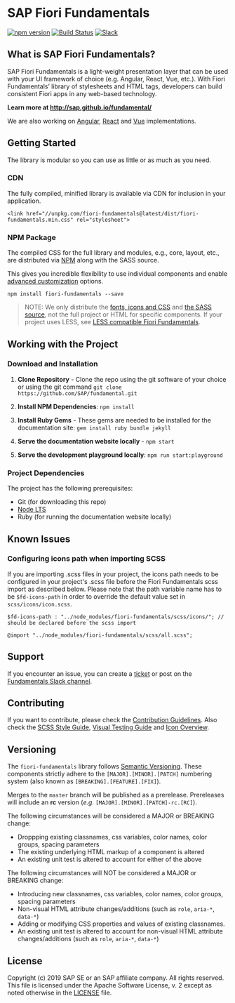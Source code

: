 # SAP Fiori Fundamentals

[![npm version](https://badge.fury.io/js/fiori-fundamentals.svg)](https://badge.fury.io/js/fiori-fundamentals)
[![Build Status](https://travis-ci.org/SAP/fundamental.svg?branch=master)](https://travis-ci.org/SAP/fundamental)
[![Slack](https://img.shields.io/badge/slack-ui--fundamentals-blue.svg?logo=slack)](https://ui-fundamentals.slack.com)


## What is SAP Fiori Fundamentals?

SAP Fiori Fundamentals is a light-weight presentation layer that can be used with your UI framework of choice (e.g. Angular, React, Vue, etc.). With Fiori Fundamentals’ library of stylesheets and HTML tags, developers can build consistent Fiori apps in any web-based technology.

**Learn more at http://sap.github.io/fundamental/**

We are also working on [Angular](https://github.com/SAP/fundamental-ngx), [React](https://github.com/SAP/fundamental-react) and [Vue](https://github.com/SAP/fundamental-vue) implementations.


## Getting Started
The library is modular so you can use as little or as much as you need.

### CDN
The fully compiled, minified library is available via CDN for inclusion in your application.

```
<link href="//unpkg.com/fiori-fundamentals@latest/dist/fiori-fundamentals.min.css" rel="stylesheet">
```

### NPM Package

The compiled CSS for the full library and modules, e.g., core, layout, etc., are distributed via [NPM](https://www.npmjs.com/package/fiori-fundamentals) along with the SASS source.

This gives you incredible flexibility to use individual components and enable [advanced customization](https://github.com/SAP/fundamental/wiki/Advanced-Customization) options.

````
npm install fiori-fundamentals --save
````

> NOTE: We only distribute the [fonts, icons and CSS](https://github.com/SAP/fundamental/tree/master/dist) and [the SASS source](https://github.com/SAP/fundamental/tree/master/scss), not the full project or HTML for specific components. If your project uses LESS, see [LESS compatible Fiori Fundamentals](https://github.com/SAP/fundamental/wiki/LESS-compatible-Fiori-Fundamentals).


## Working with the Project

### Download and Installation

1. **Clone Repository** - Clone the repo using the git software of your choice or using the git command `git clone https://github.com/SAP/fundamental.git`

1. **Install NPM Dependencies**: `npm install`

1. **Install Ruby Gems** - These gems are needed to be installed for the documentation site: `gem install ruby bundle jekyll`

1. **Serve the documentation website locally** - `npm start`

1. **Serve the development playground locally**: `npm run start:playground`

### Project Dependencies
The project has the following prerequisites:

* Git (for downloading this repo)
* [Node LTS](https://nodejs.org/)
* Ruby (for running the documentation website locally)


## Known Issues

### Configuring icons path when importing SCSS

If you are importing .scss files in your project, the icons path needs to be configured in your project's .scss file before the Fiori Fundamentals scss import as described below. Please note that the path variable name has to be `$fd-icons-path` in order to override the default value set in `scss/icons/icon.scss`.

```
$fd-icons-path : "../node_modules/fiori-fundamentals/scss/icons/"; // should be declared before the scss import

@import "../node_modules/fiori-fundamentals/scss/all.scss";

```

## Support

If you encounter an issue, you can create a [ticket](https://github.com/SAP/fundamental/issues/new/choose) or post on the [Fundamentals Slack channel](https://join.slack.com/t/ui-fundamentals/shared_invite/enQtNTIzOTU0Mzc2NTc5LThlOTYxOGE3NGIzZDY3MGYyNjRiYWFlM2U0OGFjMGQ5YTA1MWU0ZjRjOTZmMGIzYWU1MmMyNzNjMjJhNzZhYzY).


## Contributing

If you want to contribute, please check the [Contribution Guidelines](https://github.com/SAP/fundamental/wiki/Contribution-Guidelines). Also check the [SCSS Style Guide](https://github.com/SAP/fundamental/wiki/SCSS-Style-Guide), [Visual Testing Guide](https://github.com/SAP/fundamental/wiki/Visual-Testing-(Simple-and-Automated)) and [Icon Overview](https://github.com/SAP/fundamental/wiki/Generating-Icons).


## Versioning

The `fiori-fundamentals` library follows [Semantic Versioning](https://semver.org/). These components strictly adhere to the `[MAJOR].[MINOR].[PATCH]` numbering system (also known as `[BREAKING].[FEATURE].[FIX]`).

Merges to the `master` branch will be published as a prerelease. Prereleases will include an **rc** version (_e.g._ `[MAJOR].[MINOR].[PATCH]-rc.[RC]`).

The following circumstances will be considered a MAJOR or BREAKING change:
* Droppping existing classnames, css variables, color names, color groups, spacing parameters
* The existing underlying HTML markup of a component is altered
* An existing unit test is altered to account for either of the above

The following circumstances will NOT be considered a MAJOR or BREAKING change:
* Introducing new  classnames, css variables, color names, color groups, spacing parameters
* Non-visual HTML attribute changes/additions (such as `role`, `aria-*`, `data-*`)
* Adding or modifying CSS properties and values of existing classnames.
* An existing unit test is altered to account for non-visual HTML attribute changes/additions (such as `role`, `aria-*`, `data-*`)

## License

Copyright (c) 2019 SAP SE or an SAP affiliate company. All rights reserved.
This file is licensed under the Apache Software License, v. 2 except as noted otherwise in the [LICENSE](https://github.com/SAP/fundamental/blob/master/LICENSE) file.
